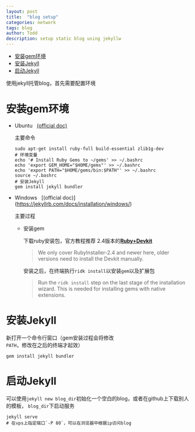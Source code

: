 ```yaml
---
layout: post
title:  "blog setup"
categories: network
tags: blog
author: Todd
description: setup static blog using jekyllw
---
```


<!-- TOC -->

- [安装gem环境](#%E5%AE%89%E8%A3%85gem%E7%8E%AF%E5%A2%83)
- [安装Jekyll](#%E5%AE%89%E8%A3%85jekyll)
- [启动Jekyll](#%E5%90%AF%E5%8A%A8jekyll)

<!-- /TOC -->

使用jekyll托管blog，首先需要配置环境

# 安装gem环境

- Ubuntu &nbsp; [(official doc)](https://jekyllrb.com/docs/installation/ubuntu/)

  主要命令
  ```shell
  sudo apt-get install ruby-full build-essential zlib1g-dev
  # 环境变量
  echo '# Install Ruby Gems to ~/gems' >> ~/.bashrc
  echo 'export GEM_HOME="$HOME/gems"' >> ~/.bashrc
  echo 'export PATH="$HOME/gems/bin:$PATH"' >> ~/.bashrc
  source ~/.bashrc
  # 安装Jekyll
  gem install jekyll bundler
  ```

- Windows &nbsp; [(official doc)] (https://jekyllrb.com/docs/installation/windows/)

  主要过程
  - 安装gem

    下载ruby安装包，官方教程推荐 2.4版本的[**Ruby+Devkit**](https://rubyinstaller.org/downloads/)
    > We only cover RubyInstaller-2.4 and newer here, older versions need to install the Devkit manually.

    安装之后，在终端执行`ridk install`以安装`gem`以及扩展包
    > Run the `ridk install` step on the last stage of the installation wizard. This is needed for installing gems with native extensions.

# 安装Jekyll

  新打开一个命令行窗口（gem安装过程会将修改`PATH`，修改在之后的终端才起效）
  ```shell
  gem install jekyll bundler
  ```

# 启动Jekyll

  可以使用`jekyll new blog_dir`初始化一个空白的blog，或者在github上下载别人的模板，
  `blog_dir`下启动服务
  ```shell
  jekyll serve
  # 在vps上指定端口`-P 80`，可以在浏览器中根据ip访问blog
  ```
